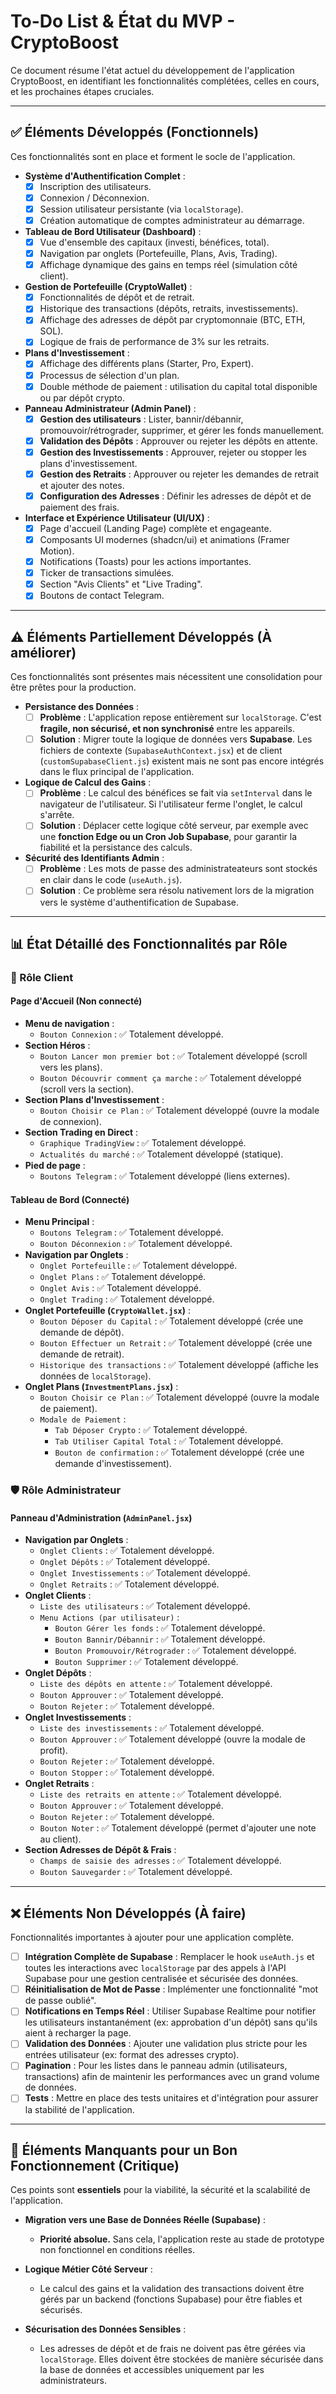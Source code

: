 # To-Do List & État du MVP - CryptoBoost

Ce document résume l'état actuel du développement de l'application CryptoBoost, en identifiant les fonctionnalités complétées, celles en cours, et les prochaines étapes cruciales.

---

## ✅ Éléments Développés (Fonctionnels)

Ces fonctionnalités sont en place et forment le socle de l'application.

-   **Système d'Authentification Complet** :
    -   [x] Inscription des utilisateurs.
    -   [x] Connexion / Déconnexion.
    -   [x] Session utilisateur persistante (via `localStorage`).
    -   [x] Création automatique de comptes administrateur au démarrage.

-   **Tableau de Bord Utilisateur (Dashboard)** :
    -   [x] Vue d'ensemble des capitaux (investi, bénéfices, total).
    -   [x] Navigation par onglets (Portefeuille, Plans, Avis, Trading).
    -   [x] Affichage dynamique des gains en temps réel (simulation côté client).

-   **Gestion de Portefeuille (CryptoWallet)** :
    -   [x] Fonctionnalités de dépôt et de retrait.
    -   [x] Historique des transactions (dépôts, retraits, investissements).
    -   [x] Affichage des adresses de dépôt par cryptomonnaie (BTC, ETH, SOL).
    -   [x] Logique de frais de performance de 3% sur les retraits.

-   **Plans d'Investissement** :
    -   [x] Affichage des différents plans (Starter, Pro, Expert).
    -   [x] Processus de sélection d'un plan.
    -   [x] Double méthode de paiement : utilisation du capital total disponible ou par dépôt crypto.

-   **Panneau Administrateur (Admin Panel)** :
    -   [x] **Gestion des utilisateurs** : Lister, bannir/débannir, promouvoir/rétrograder, supprimer, et gérer les fonds manuellement.
    -   [x] **Validation des Dépôts** : Approuver ou rejeter les dépôts en attente.
    -   [x] **Gestion des Investissements** : Approuver, rejeter ou stopper les plans d'investissement.
    -   [x] **Gestion des Retraits** : Approuver ou rejeter les demandes de retrait et ajouter des notes.
    -   [x] **Configuration des Adresses** : Définir les adresses de dépôt et de paiement des frais.

-   **Interface et Expérience Utilisateur (UI/UX)** :
    -   [x] Page d'accueil (Landing Page) complète et engageante.
    -   [x] Composants UI modernes (shadcn/ui) et animations (Framer Motion).
    -   [x] Notifications (Toasts) pour les actions importantes.
    -   [x] Ticker de transactions simulées.
    -   [x] Section "Avis Clients" et "Live Trading".
    -   [x] Boutons de contact Telegram.

---

## ⚠️ Éléments Partiellement Développés (À améliorer)

Ces fonctionnalités sont présentes mais nécessitent une consolidation pour être prêtes pour la production.

-   **Persistance des Données** :
    -   [ ] **Problème** : L'application repose entièrement sur `localStorage`. C'est **fragile, non sécurisé, et non synchronisé** entre les appareils.
    -   [ ] **Solution** : Migrer toute la logique de données vers **Supabase**. Les fichiers de contexte (`SupabaseAuthContext.jsx`) et de client (`customSupabaseClient.js`) existent mais ne sont pas encore intégrés dans le flux principal de l'application.

-   **Logique de Calcul des Gains** :
    -   [ ] **Problème** : Le calcul des bénéfices se fait via `setInterval` dans le navigateur de l'utilisateur. Si l'utilisateur ferme l'onglet, le calcul s'arrête.
    -   [ ] **Solution** : Déplacer cette logique côté serveur, par exemple avec une **fonction Edge ou un Cron Job Supabase**, pour garantir la fiabilité et la persistance des calculs.

-   **Sécurité des Identifiants Admin** :
    -   [ ] **Problème** : Les mots de passe des administrateateurs sont stockés en clair dans le code (`useAuth.js`).
    -   [ ] **Solution** : Ce problème sera résolu nativement lors de la migration vers le système d'authentification de Supabase.

---

## 📊 État Détaillé des Fonctionnalités par Rôle

### 👤 Rôle Client

#### Page d'Accueil (Non connecté)
-   **Menu de navigation** :
    -   `Bouton Connexion` : ✅ Totalement développé.
-   **Section Héros** :
    -   `Bouton Lancer mon premier bot` : ✅ Totalement développé (scroll vers les plans).
    -   `Bouton Découvrir comment ça marche` : ✅ Totalement développé (scroll vers la section).
-   **Section Plans d'Investissement** :
    -   `Bouton Choisir ce Plan` : ✅ Totalement développé (ouvre la modale de connexion).
-   **Section Trading en Direct** :
    -   `Graphique TradingView` : ✅ Totalement développé.
    -   `Actualités du marché` : ✅ Totalement développé (statique).
-   **Pied de page** :
    -   `Boutons Telegram` : ✅ Totalement développé (liens externes).

#### Tableau de Bord (Connecté)
-   **Menu Principal** :
    -   `Boutons Telegram` : ✅ Totalement développé.
    -   `Bouton Déconnexion` : ✅ Totalement développé.
-   **Navigation par Onglets** :
    -   `Onglet Portefeuille` : ✅ Totalement développé.
    -   `Onglet Plans` : ✅ Totalement développé.
    -   `Onglet Avis` : ✅ Totalement développé.
    -   `Onglet Trading` : ✅ Totalement développé.
-   **Onglet Portefeuille (`CryptoWallet.jsx`)** :
    -   `Bouton Déposer du Capital` : ✅ Totalement développé (crée une demande de dépôt).
    -   `Bouton Effectuer un Retrait` : ✅ Totalement développé (crée une demande de retrait).
    -   `Historique des transactions` : ✅ Totalement développé (affiche les données de `localStorage`).
-   **Onglet Plans (`InvestmentPlans.jsx`)** :
    -   `Bouton Choisir ce Plan` : ✅ Totalement développé (ouvre la modale de paiement).
    -   `Modale de Paiement` :
        -   `Tab Déposer Crypto` : ✅ Totalement développé.
        -   `Tab Utiliser Capital Total` : ✅ Totalement développé.
        -   `Bouton de confirmation` : ✅ Totalement développé (crée une demande d'investissement).

### 🛡️ Rôle Administrateur

#### Panneau d'Administration (`AdminPanel.jsx`)
-   **Navigation par Onglets** :
    -   `Onglet Clients` : ✅ Totalement développé.
    -   `Onglet Dépôts` : ✅ Totalement développé.
    -   `Onglet Investissements` : ✅ Totalement développé.
    -   `Onglet Retraits` : ✅ Totalement développé.
-   **Onglet Clients** :
    -   `Liste des utilisateurs` : ✅ Totalement développé.
    -   `Menu Actions (par utilisateur)` :
        -   `Bouton Gérer les fonds` : ✅ Totalement développé.
        -   `Bouton Bannir/Débannir` : ✅ Totalement développé.
        -   `Bouton Promouvoir/Rétrograder` : ✅ Totalement développé.
        -   `Bouton Supprimer` : ✅ Totalement développé.
-   **Onglet Dépôts** :
    -   `Liste des dépôts en attente` : ✅ Totalement développé.
    -   `Bouton Approuver` : ✅ Totalement développé.
    -   `Bouton Rejeter` : ✅ Totalement développé.
-   **Onglet Investissements** :
    -   `Liste des investissements` : ✅ Totalement développé.
    -   `Bouton Approuver` : ✅ Totalement développé (ouvre la modale de profit).
    -   `Bouton Rejeter` : ✅ Totalement développé.
    -   `Bouton Stopper` : ✅ Totalement développé.
-   **Onglet Retraits** :
    -   `Liste des retraits en attente` : ✅ Totalement développé.
    -   `Bouton Approuver` : ✅ Totalement développé.
    -   `Bouton Rejeter` : ✅ Totalement développé.
    -   `Bouton Noter` : ✅ Totalement développé (permet d'ajouter une note au client).
-   **Section Adresses de Dépôt & Frais** :
    -   `Champs de saisie des adresses` : ✅ Totalement développé.
    -   `Bouton Sauvegarder` : ✅ Totalement développé.

---

## ❌ Éléments Non Développés (À faire)

Fonctionnalités importantes à ajouter pour une application complète.

-   [ ] **Intégration Complète de Supabase** : Remplacer le hook `useAuth.js` et toutes les interactions avec `localStorage` par des appels à l'API Supabase pour une gestion centralisée et sécurisée des données.
-   [ ] **Réinitialisation de Mot de Passe** : Implémenter une fonctionnalité "mot de passe oublié".
-   [ ] **Notifications en Temps Réel** : Utiliser Supabase Realtime pour notifier les utilisateurs instantanément (ex: approbation d'un dépôt) sans qu'ils aient à recharger la page.
-   [ ] **Validation des Données** : Ajouter une validation plus stricte pour les entrées utilisateur (ex: format des adresses crypto).
-   [ ] **Pagination** : Pour les listes dans le panneau admin (utilisateurs, transactions) afin de maintenir les performances avec un grand volume de données.
-   [ ] **Tests** : Mettre en place des tests unitaires et d'intégration pour assurer la stabilité de l'application.

---

## 🔧 Éléments Manquants pour un Bon Fonctionnement (Critique)

Ces points sont **essentiels** pour la viabilité, la sécurité et la scalabilité de l'application.

-   **Migration vers une Base de Données Réelle (Supabase)** :
    -   **Priorité absolue.** Sans cela, l'application reste au stade de prototype non fonctionnel en conditions réelles.

-   **Logique Métier Côté Serveur** :
    -   Le calcul des gains et la validation des transactions doivent être gérés par un backend (fonctions Supabase) pour être fiables et sécurisés.

-   **Sécurisation des Données Sensibles** :
    -   Les adresses de dépôt et de frais ne doivent pas être gérées via `localStorage`. Elles doivent être stockées de manière sécurisée dans la base de données et accessibles uniquement par les administrateurs.